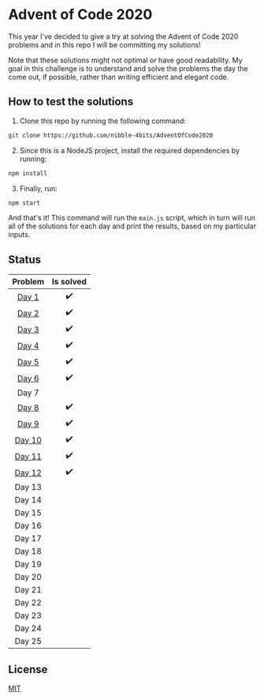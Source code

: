 # Advent of Code 2020

This year I've decided to give a try at solving the Advent of Code 2020 problems and in this repo I will be committing my solutions!

Note that these solutions might not optimal or have good readability. My goal in this challenge is to understand and solve the problems the day the come out, if possible, rather than writing efficient and elegant code.

## How to test the solutions

1. Clone this repo by running the following command:

```sh
git clone https://github.com/nibble-4bits/AdventOfCode2020
```

2. Since this is a NodeJS project, install the required dependencies by running:

```sh
npm install
```

3. Finally, run:

```sh
npm start
```

And that's it! This command will run the `main.js` script, which in turn will run all of the solutions for each day and print the results, based on my particular inputs.

## Status

|                                    Problem                                     |     Is solved      |
| :----------------------------------------------------------------------------: | :----------------: |
|  [Day 1](https://github.com/nibble-4bits/AdventOfCode2020/tree/main/src/day1)  | :heavy_check_mark: |
|  [Day 2](https://github.com/nibble-4bits/AdventOfCode2020/tree/main/src/day2)  | :heavy_check_mark: |
|  [Day 3](https://github.com/nibble-4bits/AdventOfCode2020/tree/main/src/day3)  | :heavy_check_mark: |
|  [Day 4](https://github.com/nibble-4bits/AdventOfCode2020/tree/main/src/day4)  | :heavy_check_mark: |
|  [Day 5](https://github.com/nibble-4bits/AdventOfCode2020/tree/main/src/day5)  | :heavy_check_mark: |
|  [Day 6](https://github.com/nibble-4bits/AdventOfCode2020/tree/main/src/day6)  | :heavy_check_mark: |
|                                     Day 7                                      |
|  [Day 8](https://github.com/nibble-4bits/AdventOfCode2020/tree/main/src/day8)  | :heavy_check_mark: |
|  [Day 9](https://github.com/nibble-4bits/AdventOfCode2020/tree/main/src/day9)  | :heavy_check_mark: |
| [Day 10](https://github.com/nibble-4bits/AdventOfCode2020/tree/main/src/day10) | :heavy_check_mark: |
| [Day 11](https://github.com/nibble-4bits/AdventOfCode2020/tree/main/src/day11) | :heavy_check_mark: |
| [Day 12](https://github.com/nibble-4bits/AdventOfCode2020/tree/main/src/day12) | :heavy_check_mark: |
|                                     Day 13                                     |                    |
|                                     Day 14                                     |                    |
|                                     Day 15                                     |                    |
|                                     Day 16                                     |                    |
|                                     Day 17                                     |                    |
|                                     Day 18                                     |                    |
|                                     Day 19                                     |                    |
|                                     Day 20                                     |                    |
|                                     Day 21                                     |                    |
|                                     Day 22                                     |                    |
|                                     Day 23                                     |                    |
|                                     Day 24                                     |                    |
|                                     Day 25                                     |                    |

## License

[MIT](https://choosealicense.com/licenses/mit/)
